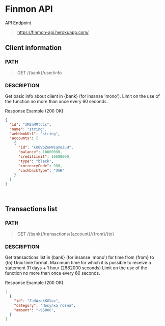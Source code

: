 # Finmon API
API Endpoint
>https://finmon-api.herokuapp.com/

## **Client information**

### PATH

> GET /{bank}/user/info


### DESCRIPTION
Get basic info about client in {bank} (for insanse 'mono'). Limit on the use of the function no more than once every 60 seconds.

Response Example (200 OK)
``` json
{
  "id": "3MSaMMtczs",
  "name": "string",
  "webHookUrl": "string",
  "accounts": [
    {
      "id": "kKGVoZuHWzqVoZuH",
      "balance": 10000000,
      "creditLimit": 10000000,
      "type": "black",
      "currencyCode": 980,
      "cashbackType": "UAH"
    }
  ]
}
````
<br/>

## **Transactions list**
### PATH

> GET /{bank}/transactions/{account}/{from}/{to}


### DESCRIPTION
Get transactions list in {bank} (for insanse 'mono') for time from {from} to {to} Unix time format. Maximum time for which it is possible to receive a statement 31 days + 1 hour (2682000 seconds) Limit on the use of the function no more than once every 60 seconds.

Response Example (200 OK)
``` json
[
  {
    "id": "ZuHWzqkKGVo=",
    "category": "Покупка говна",
    "amount": "-95000",
  }
]
````